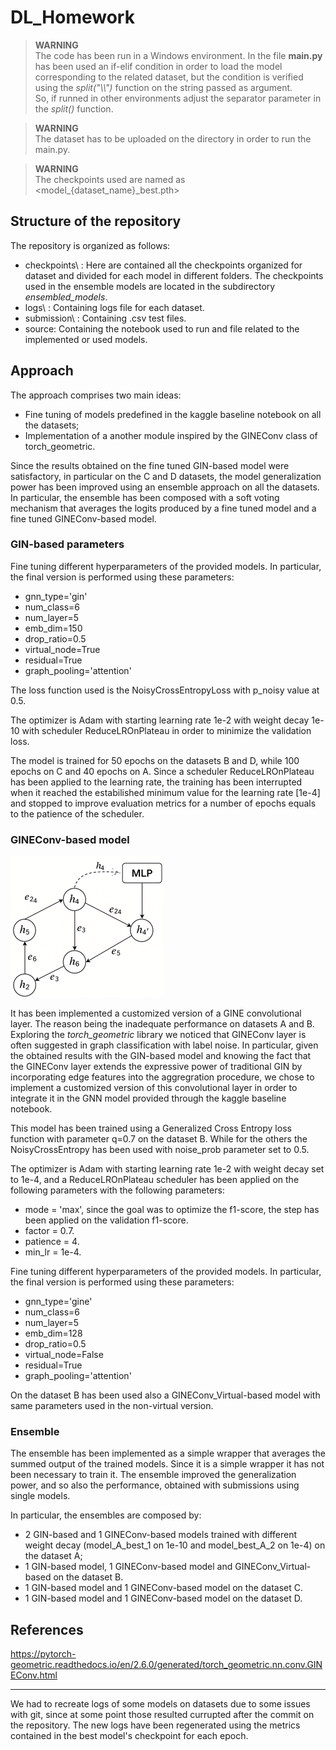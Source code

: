 # DL_Homework

>**WARNING**  
>The code has been run in a Windows environment. In the file **main.py** has been used an if-elif condition in order to load the model corresponding to the related dataset, but the condition is verified using the *split("\\\\")* function on the string passed as argument.  
>So, if runned in other environments adjust the separator parameter in the *split()* function.

>**WARNING**  
>The dataset has to be uploaded on the directory in order to run the main.py.

>**WARNING**  
>The checkpoints used are named as <model_{dataset_name}_best.pth> 

## Structure of the repository

The repository is organized as follows:
- checkpoints\ : Here are contained all the checkpoints organized for dataset and divided for each model in different folders. The checkpoints used in the ensemble models are located in the subdirectory *ensembled_models*.
- logs\ : Containing logs file for each dataset.
- submission\ : Containing .csv test files.
- source\: Containing the notebook used to run and file related to the implemented or used models.

## Approach

The approach comprises two main ideas:
- Fine tuning of models predefined in the kaggle baseline notebook on all the datasets;
- Implementation of a another module inspired by the GINEConv class of torch_geometric.

Since the results obtained on the fine tuned GIN-based model were satisfactory, in particular on the C and D datasets, the model generalization power has been improved using an ensemble approach on all the datasets. In particular, the ensemble has been composed with a soft voting mechanism that averages the logits produced by a fine tuned model and a fine tuned GINEConv-based model. 

### GIN-based parameters

Fine tuning different hyperparameters of the provided models. In particular, the final version is performed using these parameters:
- gnn_type='gin'
- num_class=6
- num_layer=5
- emb_dim=150
- drop_ratio=0.5
- virtual_node=True
- residual=True
- graph_pooling='attention'

The loss function used is the NoisyCrossEntropyLoss with p_noisy value at 0.5.

The optimizer is Adam with starting learning rate 1e-2 with weight decay 1e-10 with scheduler ReduceLROnPlateau in order to minimize the validation loss.

The model is trained for 50 epochs on the datasets B and D, while 100 epochs on C and 40 epochs on A.
Since a scheduler ReduceLROnPlateau has been applied to the learning rate, the training has been interrupted when it reached the estabilished minimum value for the learning rate [1e-4] and stopped to improve evaluation metrics for a number of epochs equals to the patience of the scheduler.

### GINEConv-based model

![](GINEConv.png)

It has been implemented a customized version of a GINE convolutional layer. The reason being the inadequate performance on datasets A and B.
Exploring the *torch_geometric* library we noticed that GINEConv layer is often suggested in graph classification with label noise. In particular, given the obtained results with the GIN-based model and knowing the fact that the GINEConv layer extends the expressive power of traditional GIN by incorporating edge features into the aggregration procedure, we chose to implement a customized version of this convolutional layer in order to integrate it in the GNN model provided through the kaggle baseline notebook.

This model has been trained using a Generalized Cross Entropy loss function with parameter q=0.7 on the dataset B. While for the others the NoisyCrossEntropy has been used with noise_prob parameter set to 0.5.

The optimizer is Adam with starting learning rate 1e-2 with weight decay set to 1e-4, and a ReduceLROnPlateau scheduler has been applied on the following parameters with the following parameters:
- mode = 'max', since the goal was to optimize the f1-score, the step has been applied on the validation f1-score.
- factor = 0.7.
- patience = 4.
- min_lr = 1e-4.

Fine tuning different hyperparameters of the provided models. In particular, the final version is performed using these parameters:
- gnn_type='gine'
- num_class=6
- num_layer=5
- emb_dim=128
- drop_ratio=0.5
- virtual_node=False
- residual=True
- graph_pooling='attention'

On the dataset B has been used also a GINEConv_Virtual-based model with same parameters used in the non-virtual version.

### Ensemble

The ensemble has been implemented as a simple wrapper that averages the summed output of the trained models. Since it is a simple wrapper it has not been necessary to train it.
The ensemble improved the generalization power, and so also the performance, obtained with submissions using single models.

In particular, the ensembles are composed by:
- 2 GIN-based and 1 GINEConv-based models trained with different weight decay (model_A_best_1 on 1e-10 and model_best_A_2 on 1e-4) on the dataset A;
- 1 GIN-based model, 1 GINEConv-based model and GINEConv_Virtual-based on the dataset B.
- 1 GIN-based model and 1 GINEConv-based model on the dataset C.
- 1 GIN-based model and 1 GINEConv-based model on the dataset D.

## References

https://pytorch-geometric.readthedocs.io/en/2.6.0/generated/torch_geometric.nn.conv.GINEConv.html

---

We had to recreate logs of some models on datasets due to some issues with git, since at some point those resulted currupted after the commit on the repository.
The new logs have been regenerated using the metrics contained in the best model's checkpoint for each epoch.
